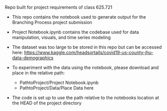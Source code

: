 Repo built for project requirements of class 625.721


- This repo contains the notebook used to generate output for the Branching Process project submission 
- Project Notebook.ipynb contains the codebase used for data manipulation, visuals, and time series modeling 
- The dataset was too large to be stored in this repo but can be accessed here: https://www.kaggle.com/headsortails/covid19-us-county-jhu-data-demographics  

- To experiment with the data using the notebook, please download and place in the relative path: 

	- PathtoProject/Project Notebook.ipynb
	- PathtoProject/Data/Place Data here

- The code is set up to use the path relative to the notebooks location at the HEAD of the project directory
